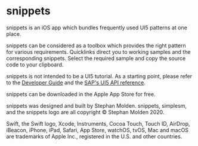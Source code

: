 # snippets
snippets is an iOS app which bundles frequently used UI5 patterns at one place. 

snippets can be considered as a toolbox which provides the right pattern for various requirements. Quicklinks direct you to working samples and the corresponding snippets. Select the required sample and copy the source code to your clipboard.

snippets is not intended to be a UI5 tutorial. As a starting point, please refer to the [Developer Guide](https://openui5.hana.ondemand.com/#docs/guide/Documentation.html) and the [SAP's UI5 API reference](https://openui5.hana.ondemand.com/#docs/api/symbols/sap.ui.html). 

snippets can be downloaded in the Apple App Store for free.

snippets was designed and built by Stephan Molden. snippets, simplesm, and the snippets logo are all copyright © Stephan Molden 2020.

Swift, the Swift logo, Xcode, Instruments, Cocoa Touch, Touch ID, AirDrop, iBeacon, iPhone, iPad, Safari, App Store, watchOS, tvOS, Mac and macOS are trademarks of Apple Inc., registered in the U.S. and other countries.

